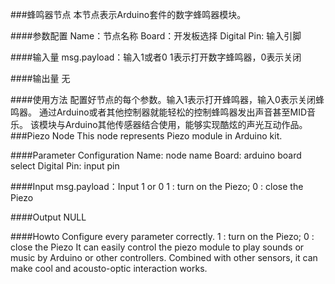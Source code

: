 ###蜂鸣器节点
本节点表示Arduino套件的数字蜂鸣器模块。

####参数配置
Name：节点名称
Board：开发板选择
Digital Pin: 输入引脚

####输入量
msg.payload：输入1或者0
1表示打开数字蜂鸣器，0表示关闭

####输出量
无

####使用方法
配置好节点的每个参数。输入1表示打开蜂鸣器，输入0表示关闭蜂鸣器。
通过Arduino或者其他控制器就能轻松的控制蜂鸣器发出声音甚至MID音乐。 该模块与Arduino其他传感器结合使用，能够实现酷炫的声光互动作品。
###Piezo Node
This node represents Piezo module in Arduino kit.

####Parameter Configuration
Name: node name
Board: arduino board select
Digital Pin: input pin

####Input
msg.payload：Input 1 or 0
1 : turn on the Piezo; 0 : close the Piezo

####Output
NULL

####Howto
Configure every parameter correctly.  1 : turn on the Piezo; 0 : close the Piezo
It can easily control the piezo module to play sounds or music by Arduino or other controllers. Combined with other sensors, it can make cool and acousto-optic interaction works.
